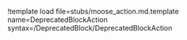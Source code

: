 !template load file=stubs/moose_action.md.template name=DeprecatedBlockAction syntax=/DeprecatedBlock/DeprecatedBlockAction
